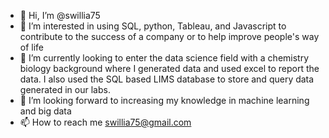 - 👋 Hi, I’m @swillia75
- 👀 I’m interested in using SQL, python,  Tableau, and Javascript to contribute to the success of a
company or to help improve people's way of life
- 🌱 I’m currently looking to enter the data science field with a chemistry biology background
where I generated data and used excel to report the data. I also used the SQL based LIMS database to
store and query data generated in our labs.
- 💞️ I’m looking forward to increasing my knowledge in machine learning and big data
- 📫 How to reach me
  swillia75@gmail.com


